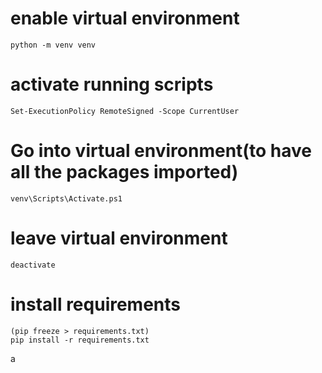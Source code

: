 # enable virtual environment
    python -m venv venv
# activate running scripts
    Set-ExecutionPolicy RemoteSigned -Scope CurrentUser
# Go into virtual environment(to have all the packages imported)
    venv\Scripts\Activate.ps1
# leave virtual environment
    deactivate
# install requirements
    (pip freeze > requirements.txt)
    pip install -r requirements.txt

a